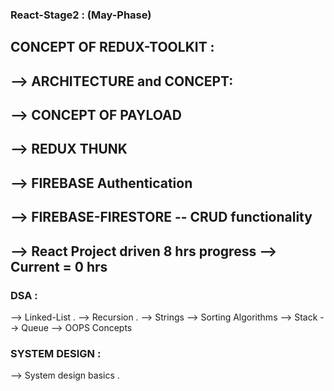 ### React-Stage2 : (May-Phase)

## CONCEPT OF REDUX-TOOLKIT : 

## --> ARCHITECTURE and CONCEPT: 

## --> CONCEPT OF PAYLOAD 

## --> REDUX THUNK

## --> FIREBASE Authentication

## --> FIREBASE-FIRESTORE -- CRUD functionality 

## --> React Project driven 8 hrs progress --> Current = 0 hrs


### DSA :

--> Linked-List .
--> Recursion . 
--> Strings 
--> Sorting Algorithms 
--> Stack 
--> Queue
--> OOPS Concepts


### SYSTEM DESIGN : 

--> System design basics .








